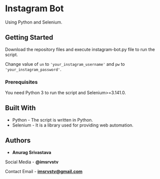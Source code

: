 # Instagram Bot

Using Python and Selenium.

## Getting Started

Download the repository files and execute instagram-bot.py file to run the script.

Change value of `un` to `'your_instagram_username'` and `pw` to `'your_instagram_password'`.

### Prerequisites

You need Python 3 to run the script and Selenium>=3.141.0.

## Built With

* Python - The script is written in Python.
* Selenium - It is a library used for providing web automation.

## Authors

* **Anurag Srivastava**

Social Media - **@imsrvstv**

Contact Email - **imsrvstv@gmail.com**
